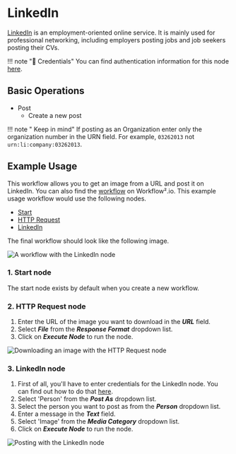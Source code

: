 # LinkedIn

[LinkedIn](https://www.linkedin.com/) is an employment-oriented online service. It is mainly used for professional networking, including employers posting jobs and job seekers posting their CVs.

!!! note "🔑 Credentials"
    You can find authentication information for this node [here](/workflow/integrations/credentials/linkedIn/).


## Basic Operations

* Post
    * Create a new post

!!! note " Keep in mind"
    If posting as an Organization enter only the organization number in the URN field. For example, `03262013` not `urn:li:company:03262013`.


## Example Usage

This workflow allows you to get an image from a URL and post it on LinkedIn. You can also find the [workflow](https://n8n.io/workflows/681) on Workflow².io. This example usage workflow would use the following nodes.
- [Start](/workflow/integrations/core-nodes/n8n-nodes-base.start/)
- [HTTP Request](/workflow/integrations/core-nodes/n8n-nodes-base.httpRequest/)
- [LinkedIn]()

The final workflow should look like the following image.

![A workflow with the LinkedIn node](/_images/integrations/nodes/linkedin/workflow.png)

### 1. Start node

The start node exists by default when you create a new workflow.

### 2. HTTP Request node

1. Enter the URL of the image you want to download in the ***URL*** field.
2. Select ***File*** from the ***Response Format*** dropdown list.
3. Click on ***Execute Node*** to run the node.

![Downloading an image with the HTTP Request node](/_images/integrations/nodes/linkedin/httprequest_node.png)

### 3. LinkedIn node

1. First of all, you'll have to enter credentials for the LinkedIn node. You can find out how to do that [here](/workflow/integrations/credentials/linkedIn/).
2. Select 'Person' from the ***Post As*** dropdown list.
3. Select the person you want to post as from the ***Person*** dropdown list.
4. Enter a message in the ***Text*** field.
5. Select 'Image' from the ***Media Category*** dropdown list.
6. Click on ***Execute Node*** to run the node.

![Posting with the LinkedIn node](/_images/integrations/nodes/linkedin/linkedin_node.png)




